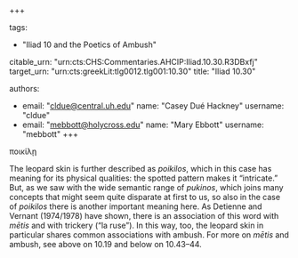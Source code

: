 +++

tags:
- "Iliad 10 and the Poetics of Ambush"

citable_urn: "urn:cts:CHS:Commentaries.AHCIP:Iliad.10.30.R3DBxfj"
target_urn: "urn:cts:greekLit:tlg0012.tlg001:10.30"
title: "Iliad 10.30"

authors:
- email: "cldue@central.uh.edu"
  name: "Casey Dué Hackney"
  username: "cldue"
- email: "mebbott@holycross.edu"
  name: "Mary Ebbott"
  username: "mebbott"
+++

<p>ποικίλῃ  </p><p>The leopard skin is further described as <em>poikilos</em>, which in this case has meaning for its physical qualities: the spotted pattern makes it “intricate.” But, as we saw with the wide semantic range of <em>pukinos</em>, which joins many concepts that might seem quite disparate at first to us, so also in the case of <em>poikilos</em> there is another important meaning here. As Detienne and Vernant (1974/1978) have shown, there is an association of this word with <em>mētis</em> and with trickery (“la ruse”). In this way, too, the leopard skin in particular shares common associations with ambush. For more on <em>mētis</em> and ambush, see above on 10.19 and below on 10.43–44.</p>